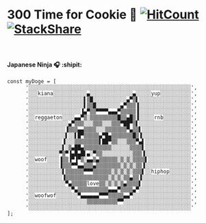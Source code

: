 # 300 Time for Cookie 🙂 [![HitCount](http://hits.dwyl.com/aiinkiestism/aiinkiestism.svg)](http://hits.dwyl.com/aiinkiestism/aiinkiestism) [![StackShare](http://img.shields.io/badge/tech-stack-0690fa.svg?style=flat)](https://stackshare.io/aiinkiestism/my-stack)

<br />

#### Japanese Ninja :headphones: :shipit:

```
const myDoge = [
      '░░░░░░░░░░░░░░░░░░░░░░░░░░░░░░░░░░░░░░░░░░░░░░░░░░░░░',
      '░░░kiana░░░░░░░░░░░▄░░░░░░░░░░░░░░▄░░░░░yup░░░░░░░░░░',
      '░░░░░░░░░░░░░░░░░░▌▒█░░░░░░░░░░░▄▀▒▌░░░░░░░░░░░░░░░░░',
      '░░░░░░░░░░░░░░░░░░▌▒▒█░░░░░░░░▄▀▒▒▒▐░░░░░░░░░░░░░░░░░',
      '░░░░░░░░░░░░░░░░░▐▄▀▒▒▀▀▀▀▄▄▄▀▒▒▒▒▒▐░░░░░░░░░░░░░░░░░',
      '░░reggaeton░░░░▄▄▀▒░▒▒▒▒▒▒▒▒▒█▒▒▄█▒▐░░░░░rnb░░░░░░░░░',
      '░░░░░░░░░░░░░▄▀▒▒▒░░░▒▒▒░░░▒▒▒▀██▀▒▌░░░░░░░░░░░░░░░░░',
      '░░░░░░░░░░░░▐▒▒▒▄▄▒▒▒▒░░░▒▒▒▒▒▒▒▀▄▒▒▌░░░░░░░░░░░░░░░░',
      '░░░░░░░░░░░░▌░░▌█▀▒▒▒▒▒▄▀█▄▒▒▒▒▒▒▒█▒▐░░░░░░░░░░░░░░░░',
      '░░░░░░░░░░░▐░░░▒▒▒▒▒▒▒▒▌██▀▒▒░░░▒▒▒▀▄▌░░░░░░░░░░░░░░░',
      '░░░░░░░░░░░▌░▒▄██▄▒▒▒▒▒▒▒▒▒░░░░░░▒▒▒▒▌░░░░░░░░░░░░░░░',
      '░░░░░░░░░░▀▒▀▐▄█▄█▌▄░▀▒▒░░░░░░░░░░▒▒▒▐░░░░░░░░░░░░░░░',
      '░░woof░░░░▐▒▒▐▀▐▀▒░▄▄▒▄▒▒▒▒▒▒░▒░▒░▒▒▒▒▌░░░░░░░░░░░░░░',
      '░░░░░░░░░░▐▒▒▒▀▀▄▄▒▒▒▄▒▒▒▒▒▒▒▒░▒░▒░▒▒▐░░░░░░░░░░░░░░░',
      '░░░░░░░░░░░▌▒▒▒▒▒▒▀▀▀▒▒▒▒▒▒░▒░▒░▒░▒▒▒▌░░hiphop░░░░░░░',
      '░░░░░░░░░░░▐▒▒▒▒▒▒▒▒▒▒▒▒▒▒░▒░▒░▒▒▄▒▒▐░░░░░░░░░░░░░░░░',
      '░░░░░░░░░░░░▀▄▒▒▒▒▒love▒▒░▒░▒░▒▄▒▒▒▒▌░░░░░░░░░░░░░░░░',
      '░░░░░░░░░░░░░░▀▄▒▒▒▒▒▒▒▒▒▒▄▄▄▀▒▒▒▒▄▀░░░░░░░░░░░░░░░░░',
      '░░woofwof░░░░░░░▀▄▄▄▄▄▄▀▀▀▒▒▒▒▒▄▄▀░░░░░░░░░░░░░░░░░░░',
      '░░░░░░░░░░░░░░░░░░░▒▒▒▒▒▒▒▒▒▒▀▀░░░░░░░░░░░░░░░░░░░░░░',
      '░░░░░░░░░░░░░░░░░░░░░░░░░░░░░░░░░░░░░░░░░░░░░░░░░░░░░'
];
```

<!-- <br>
<a href="https://github.com/anuraghazra/github-readme-stats">
  <img align="left" src="https://github-readme-stats.vercel.app/api?username=aiinkiestism&count_private=true&show_icons=true&theme=radical" />
</a>
<a href="https://github.com/anuraghazra/github-readme-stats">
  <img align="left" src="https://github-readme-stats.vercel.app/api/top-langs/?username=aiinkiestism&hide=html,css&theme=radical" />
</a> -->
